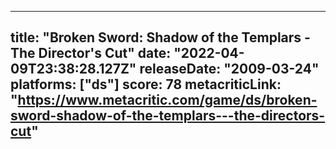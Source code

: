 
---
title: "Broken Sword: Shadow of the Templars - The Director's Cut"
date: "2022-04-09T23:38:28.127Z"
releaseDate: "2009-03-24"
platforms: ["ds"]
score: 78
metacriticLink: "https://www.metacritic.com/game/ds/broken-sword-shadow-of-the-templars---the-directors-cut"
---
